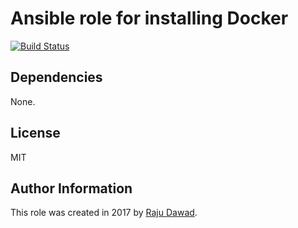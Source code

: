 # Ansible role for installing Docker

[![Build Status](https://travis-ci.org/dwdraju/ansible-role-docker.svg?branch=master)](https://travis-ci.org/dwdraju/ansible-install-docker)

## Dependencies

None.

## License

MIT

## Author Information

This role was created in 2017 by [Raju Dawad](http://dwdraju.com.np/).